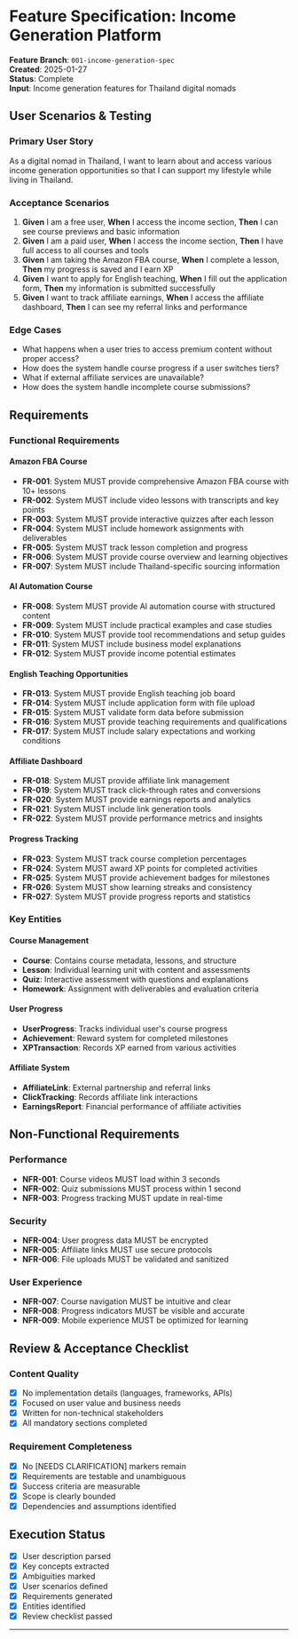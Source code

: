 # Feature Specification: Income Generation Platform

**Feature Branch**: `001-income-generation-spec`  
**Created**: 2025-01-27  
**Status**: Complete  
**Input**: Income generation features for Thailand digital nomads

## User Scenarios & Testing

### Primary User Story
As a digital nomad in Thailand, I want to learn about and access various income generation opportunities so that I can support my lifestyle while living in Thailand.

### Acceptance Scenarios
1. **Given** I am a free user, **When** I access the income section, **Then** I can see course previews and basic information
2. **Given** I am a paid user, **When** I access the income section, **Then** I have full access to all courses and tools
3. **Given** I am taking the Amazon FBA course, **When** I complete a lesson, **Then** my progress is saved and I earn XP
4. **Given** I want to apply for English teaching, **When** I fill out the application form, **Then** my information is submitted successfully
5. **Given** I want to track affiliate earnings, **When** I access the affiliate dashboard, **Then** I can see my referral links and performance

### Edge Cases
- What happens when a user tries to access premium content without proper access?
- How does the system handle course progress if a user switches tiers?
- What if external affiliate services are unavailable?
- How does the system handle incomplete course submissions?

## Requirements

### Functional Requirements

#### Amazon FBA Course
- **FR-001**: System MUST provide comprehensive Amazon FBA course with 10+ lessons
- **FR-002**: System MUST include video lessons with transcripts and key points
- **FR-003**: System MUST provide interactive quizzes after each lesson
- **FR-004**: System MUST include homework assignments with deliverables
- **FR-005**: System MUST track lesson completion and progress
- **FR-006**: System MUST provide course overview and learning objectives
- **FR-007**: System MUST include Thailand-specific sourcing information

#### AI Automation Course
- **FR-008**: System MUST provide AI automation course with structured content
- **FR-009**: System MUST include practical examples and case studies
- **FR-010**: System MUST provide tool recommendations and setup guides
- **FR-011**: System MUST include business model explanations
- **FR-012**: System MUST provide income potential estimates

#### English Teaching Opportunities
- **FR-013**: System MUST provide English teaching job board
- **FR-014**: System MUST include application form with file upload
- **FR-015**: System MUST validate form data before submission
- **FR-016**: System MUST provide teaching requirements and qualifications
- **FR-017**: System MUST include salary expectations and working conditions

#### Affiliate Dashboard
- **FR-018**: System MUST provide affiliate link management
- **FR-019**: System MUST track click-through rates and conversions
- **FR-020**: System MUST provide earnings reports and analytics
- **FR-021**: System MUST include link generation tools
- **FR-022**: System MUST provide performance metrics and insights

#### Progress Tracking
- **FR-023**: System MUST track course completion percentages
- **FR-024**: System MUST award XP points for completed activities
- **FR-025**: System MUST provide achievement badges for milestones
- **FR-026**: System MUST show learning streaks and consistency
- **FR-027**: System MUST provide progress reports and statistics

### Key Entities

#### Course Management
- **Course**: Contains course metadata, lessons, and structure
- **Lesson**: Individual learning unit with content and assessments
- **Quiz**: Interactive assessment with questions and explanations
- **Homework**: Assignment with deliverables and evaluation criteria

#### User Progress
- **UserProgress**: Tracks individual user's course progress
- **Achievement**: Reward system for completed milestones
- **XPTransaction**: Records XP earned from various activities

#### Affiliate System
- **AffiliateLink**: External partnership and referral links
- **ClickTracking**: Records affiliate link interactions
- **EarningsReport**: Financial performance of affiliate activities

## Non-Functional Requirements

### Performance
- **NFR-001**: Course videos MUST load within 3 seconds
- **NFR-002**: Quiz submissions MUST process within 1 second
- **NFR-003**: Progress tracking MUST update in real-time

### Security
- **NFR-004**: User progress data MUST be encrypted
- **NFR-005**: Affiliate links MUST use secure protocols
- **NFR-006**: File uploads MUST be validated and sanitized

### User Experience
- **NFR-007**: Course navigation MUST be intuitive and clear
- **NFR-008**: Progress indicators MUST be visible and accurate
- **NFR-009**: Mobile experience MUST be optimized for learning

## Review & Acceptance Checklist

### Content Quality
- [x] No implementation details (languages, frameworks, APIs)
- [x] Focused on user value and business needs
- [x] Written for non-technical stakeholders
- [x] All mandatory sections completed

### Requirement Completeness
- [x] No [NEEDS CLARIFICATION] markers remain
- [x] Requirements are testable and unambiguous
- [x] Success criteria are measurable
- [x] Scope is clearly bounded
- [x] Dependencies and assumptions identified

## Execution Status

- [x] User description parsed
- [x] Key concepts extracted
- [x] Ambiguities marked
- [x] User scenarios defined
- [x] Requirements generated
- [x] Entities identified
- [x] Review checklist passed

---
